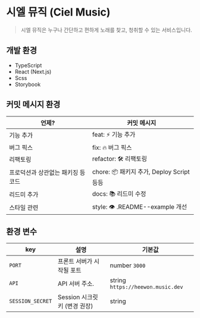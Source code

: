# 시엘 뮤직 (Ciel Music)

> 시엘 뮤직은 누구나 간단하고 편하게 노래를 찾고, 청취할 수 있는 서비스입니다.

## 개발 환경

- TypeScript
- React (Next.js)
- Scss
- Storybook

## 커밋 메시지 환경

| 언제?                              | 커밋 메시지                               |
| ---------------------------------- | ----------------------------------------- |
| 기능 추가                          | feat: ⚡️ 기능 추가                       |
| 버그 픽스                          | fix: 🔥 버그 픽스                         |
| 리팩토링                           | refactor: 🛠 리팩토링                      |
| 프로덕션과 상관없는 패키징 등 코드 | chore: 📦 패키지 추가, Deploy Script 등등 |
| 리드미 추가                        | docs: 📚 리드미 수정                      |
| 스타일 관련                        | style: 👁 .README--example 개선            |

## 환경 변수

| key              | 설명                          | 기본값                            |
| ---------------- | ----------------------------- | --------------------------------- |
| `PORT`           | 프론트 서버가 시작될 포트     | number `3000`                     |
| `API`            | API 서버 주소.                | string `https://heewon.music.dev` |
| `SESSION_SECRET` | Session 시크릿 키 (변경 권장) | string                            |
